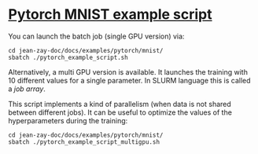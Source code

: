 # [Pytorch MNIST example script](https://github.com/jean-zay-users/jean-zay-doc/tree/master/docs/examples/pytorch/mnist)

You can launch the batch job (single GPU version) via:
```
cd jean-zay-doc/docs/examples/pytorch/mnist/
sbatch ./pytorch_example_script.sh
```

Alternatively, a multi GPU version is available. It launches the training with
10 different values for a single parameter. In SLURM language this is called a
*job array*.

This script implements a kind of parallelism (when data is not shared between
different jobs). It can be useful to optimize the values of the hyperparameters
during the training:

```
cd jean-zay-doc/docs/examples/pytorch/mnist/
sbatch ./pytorch_example_script_multigpu.sh
```
